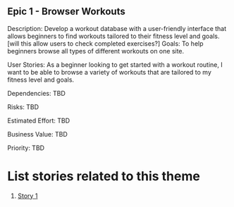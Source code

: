 ## Epic 1 - Browser Workouts

Description: Develop a workout database with a user-friendly interface that allows beginners to find workouts tailored to their fitness level and goals.
[will this allow users to check completed exercises?]
Goals: To help beginners browse all types of different workouts on one site.

User Stories: As a beginner looking to get started with a workout routine, I want to be able to browse a variety of workouts that are tailored to my fitness level and goals.

Dependencies: TBD

Risks: TBD

Estimated Effort: TBD

Business Value: TBD

Priority: TBD

# List stories related to this theme
1. [Story 1](documentation/templates/theme/initiatives/epics/stories/story_template.md)
